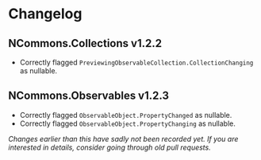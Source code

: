 # Changelog


## NCommons.Collections v1.2.2

* Correctly flagged `PreviewingObservableCollection.CollectionChanging` as nullable.


## NCommons.Observables v1.2.3

* Correctly flagged `ObservableObject.PropertyChanged` as nullable.
* Correctly flagged `ObservableObject.PropertyChanging` as nullable.


_Changes earlier than this have sadly not been recorded yet. If you are interested in details, consider going through old pull requests._
